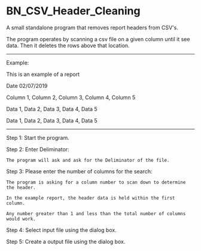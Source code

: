 # BN_CSV_Header_Cleaning
A small standalone program that removes report headers from CSV's.

The program operates by scanning a csv file on a given column until it see data. Then it deletes the rows above that location.


________________________________________________________________________________________________________________________________________
Example:

This is an example of a report

Date 02/07/2019

Column 1, Column 2, Column 3, Column 4, Column 5

Data 1, Data 2, Data 3, Data 4, Data 5

Data 1, Data 2, Data 3, Data 4, Data 5
________________________________________________________________________________________________________________________________________



Step 1: Start the program.

Step 2: Enter Deliminator: 

    The program will ask and ask for the Deliminator of the file.
    
Step 3: Please enter the number of columns for the search:

    The program is asking for a column number to scan down to determine the header.
    
    In the example report, the header data is held within the first column.  
    
    Any number greater than 1 and less than the total number of columns would work. 
    
 Step 4: Select input file using the dialog box.
 
 Step 5: Create a output file using the dialog box.
